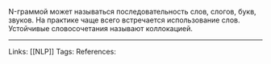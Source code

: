 N-граммой может называться последовательность слов, слогов, букв, звуков. На практике чаще всего встречается использование слов. Устойчивые словосочетания называют коллокацией. 
___
Links: [[NLP]]
Tags:
References: